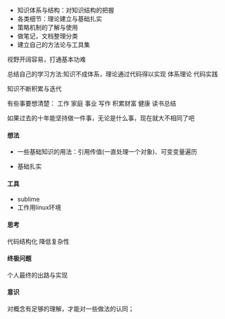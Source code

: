 - 知识体系与结构：对知识结构的把握
- 各类细节：理论建立与基础扎实
- 策略机制的了解与使用
- 做笔记，文档整理分类
- 建立自己的方法论与工具集

视野开阔容易，打通基本功难

总结自己的学习方法:知识不成体系，理论通过代码得以实现
  体系理论
  代码实践

知识不断积累与迭代

有些事要想清楚：
工作
家庭
事业
写作
积累财富
健康
读书总结


如果过去的十年能坚持做一件事，无论是什么事，现在就大不相同了吧

#### 想法
- 一些基础知识的用法：引用传值(一直处理一个对象)、可变变量遍历

- 基础扎实

#### 工具
- sublime
- 工作用linux环境


#### 思考
代码结构化
降低复杂性

#### 终极问题
个人最终的出路与实现

#### 意识
对概念有足够的理解，才能对一些做法的认同；
